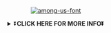 <div align="center">
<a href="https://fontmeme.com/among-us-font/"><img src="https://fontmeme.com/permalink/210926/71159b22cd2ebcd099fcd05a58788303.png" alt="among-us-font" border="0"></a>

<p>  
<p>  
<p>  
<p>  
<p>  
<p>  
<p>  
  
  <details>
    <summary>⏬<b>CLICK HERE FOR MORE INFO⏬</b></summary>

<br>
    <br>
    
[![Typing SVG](https://readme-typing-svg.herokuapp.com?font=Bomber+Escort&color=F70000&size=30&lines=Killadism+never+ends)](https://bit.ly/3lC8I7t)


  [![SOURAVKL11](https://github.com/Platane/snk/raw/output/github-contribution-grid-snake.svg)](https://bit.ly/2XqQKMU)

    
<div align="left">

    
- 🔭 I’m currently working on [Raganork bot](https://github.com/souravkl11/Raganork)
- 🌱 I’m currently learning node js
- 👯 I’m looking to collaborate on nobody
- 💬 Ask me about anything. I don't know anything
- 📫 How to reach me: [Whatsapp group](https://chat.whatsapp.com/ClnLdmPpRh1BjtAY86njhN), [Instagram](https://www.instagram.com/sourav_kl11/)
-->
